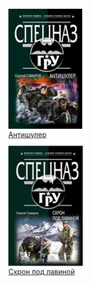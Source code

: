 ![](Антишулер.jpg)  
[Антишулер](Антишулер.md)

![](Схрон%20под%20лавиной.jpg)  
[Схрон под лавиной](Схрон%20под%20лавиной.md)
